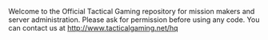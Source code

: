 Welcome to the Official Tactical Gaming repository for mission makers and server administration. Please ask for permission before using any code. You can contact us at http://www.tacticalgaming.net/hq